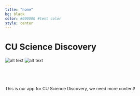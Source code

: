 ```yaml
---
title: "home"
bg: black     
color: #000000 #text color
style: center
---
```


# CU Science Discovery
![alt text](http://sciencediscovery.colorado.edu/wp-content/themes/cusciencediscovery/images/cu-science-discovery-logo.png)
![alt text](http://cdn1.bigcommerce.com/server3400/v4eyu8t/products/1668/images/2351/Cthulhu_President_1__28922.1427321197.1280.1280.jpg?c=2 "Cthulhu for Prez")


&nbsp;

&nbsp;


This is our app for CU Science Discovery, we need more content!
